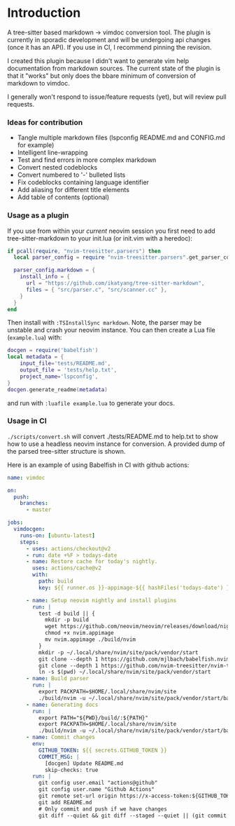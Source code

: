 # Introduction
A tree-sitter based markdown -> vimdoc conversion tool. The plugin is currently in sporadic development and will be undergoing api changes (once it has an API). If you use in CI, I recommend pinning the revision.

I created this plugin because I didn't want to generate vim help documentation from markdown sources. The current state of the plugin is that it "works" but only does the bbare minimum of conversion of markdown to vimdoc. 

I generally won't respond to issue/feature requests (yet), but will review pull requests.

### Ideas for contribution

- Tangle multiple markdown files (lspconfig README.md and CONFIG.md for example)
- Intelligent line-wrapping
- Test and find errors in more complex markdown
- Convert nested codeblocks
- Convert numbered to '-' bulleted lists
- Fix codeblocks containing language identifier
- Add aliasing for different title elements
- Add table of contents (optional)

### Usage as a plugin

If you use from within your *current* neovim session you first need to add
tree-sitter-markdown to your init.lua (or init.vim with a heredoc):

```lua
if pcall(require, "nvim-treesitter.parsers") then
  local parser_config = require "nvim-treesitter.parsers".get_parser_configs()

  parser_config.markdown = {
    install_info = {
      url = "https://github.com/ikatyang/tree-sitter-markdown",
      files = { "src/parser.c", "src/scanner.cc" },
    }
  }
end
```

Then install with `:TSInstallSync markdown`. Note, the parser may be unstable and crash your neovim instance. You can then create a Lua file (`example.lua`) with:

```lua
docgen = require('babelfish')
local metadata = {
	input_file='tests/README.md',
	output_file = 'tests/help.txt',
	project_name='lspconfig',
}
docgen.generate_readme(metadata)
```

and run with `:luafile example.lua` to generate your docs.

### Usage in CI

`./scripts/convert.sh` will convert ./tests/README.md to help.txt to show how to use a headless neovim instance for conversion. A provided dump of the parsed tree-sitter structure is shown.

Here is an example of using Babelfish in CI with github actions:

```yaml
name: vimdoc

on:
  push:
    branches:
      - master

jobs:
  vimdocgen:
    runs-on: [ubuntu-latest]
    steps:
      - uses: actions/checkout@v2
      - run: date +%F > todays-date
      - name: Restore cache for today's nightly.
        uses: actions/cache@v2
        with:
          path: build
          key: ${{ runner.os }}-appimage-${{ hashFiles('todays-date') }}

      - name: Setup neovim nightly and install plugins
        run: |
          test -d build || {
            mkdir -p build
            wget https://github.com/neovim/neovim/releases/download/nightly/nvim.appimage
            chmod +x nvim.appimage
            mv nvim.appimage ./build/nvim
          }
          mkdir -p ~/.local/share/nvim/site/pack/vendor/start
          git clone --depth 1 https://github.com/mjlbach/babelfish.nvim ~/.local/share/nvim/site/pack/vendor/start/babelfish.nvim
          git clone --depth 1 https://github.com/nvim-treesitter/nvim-treesitter ~/.local/share/nvim/site/pack/vendor/start/nvim-treesitter
          ln -s $(pwd) ~/.local/share/nvim/site/pack/vendor/start
      - name: Build parser
        run: |
          export PACKPATH=$HOME/.local/share/nvim/site
          ./build/nvim -u ~/.local/share/nvim/site/pack/vendor/start/babelfish.nvim/scripts/init.lua --headless -c 'TSInstallSync markdown' -c 'qa'
      - name: Generating docs
        run: |
          export PATH="${PWD}/build/:${PATH}"
          export PACKPATH=$HOME/.local/share/nvim/site
          ./build/nvim -u ~/.local/share/nvim/site/pack/vendor/start/babelfish.nvim/scripts/init.lua --headless -c 'luafile ./scripts/vimdocgen.lua' -c 'qa'
      - name: Commit changes
        env:
          GITHUB_TOKEN: ${{ secrets.GITHUB_TOKEN }}
          COMMIT_MSG: |
            [docgen] Update README.md
            skip-checks: true
        run: |
          git config user.email "actions@github"
          git config user.name "Github Actions"
          git remote set-url origin https://x-access-token:${GITHUB_TOKEN}@github.com/${GITHUB_REPOSITORY}.git
          git add README.md
          # Only commit and push if we have changes
          git diff --quiet && git diff --staged --quiet || (git commit -m "${COMMIT_MSG}"; git push origin HEAD:${GITHUB_REF})
```
